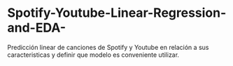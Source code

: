 # Spotify-Youtube-Linear-Regression-and-EDA-
Predicción linear de canciones de Spotify y Youtube en relación a sus caracteristicas y definir que modelo es conveniente utilizar.
